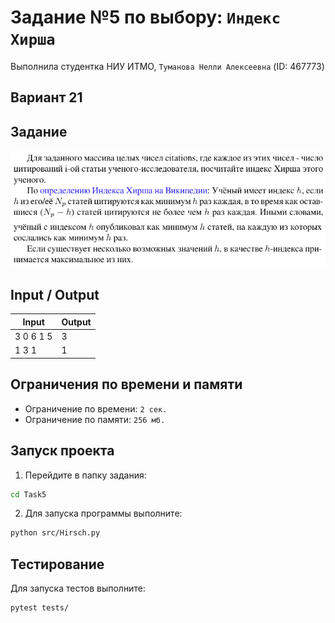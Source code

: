 # Задание №5 по выбору: `Индекс Хирша`
Выполнила студентка НИУ ИТМО, `Туманова Нелли Алексеевна` (ID: 467773)

## Вариант 21

## Задание 
![img.png](task_start.png)
![img.png](task_end.png)

## Input / Output 

| Input        | Output       |
|--------------|--------------|
| 3 0 6 1 5    | 3            |
| 1 3 1        | 1            |

## Ограничения по времени и памяти

- Ограничение по времени: `2 сек.`
- Ограничение по памяти: `256 мб.`


## Запуск проекта
1. Перейдите в папку задания:
```bash
cd Task5
```

2. Для запуска программы выполните:
```bash
python src/Hirsch.py
```

## Тестирование
Для запуска тестов выполните:
```bash
pytest tests/
```